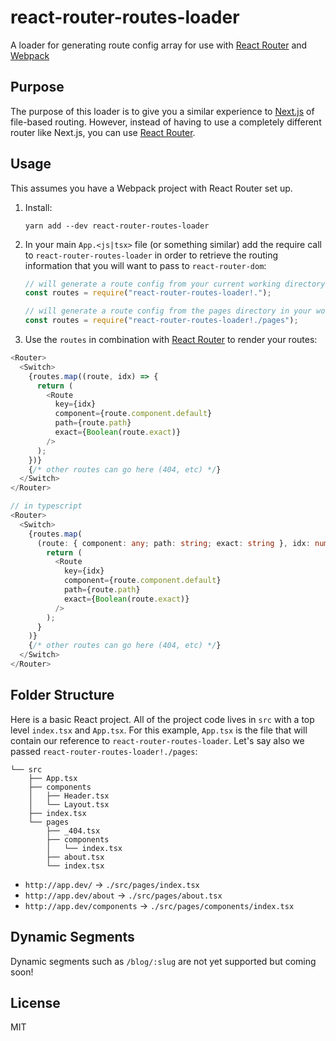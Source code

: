 # react-router-routes-loader

A loader for generating route config array for use with [React Router](https://github.com/ReactTraining/react-router) and [Webpack](https://github.com/webpack/webpack)

## Purpose

The purpose of this loader is to give you a similar experience to [Next.js](https://nextjs.org/) of file-based routing. However, instead of having to use a completely different router like Next.js, you can use [React Router](https://github.com/ReactTraining/react-router).

## Usage

This assumes you have a Webpack project with React Router set up.

1. Install:

   `yarn add --dev react-router-routes-loader`

2. In your main `App.<js|tsx>` file (or something similar) add the require call to `react-router-routes-loader` in order to retrieve the routing information that you will want to pass to `react-router-dom`:

   ```js
   // will generate a route config from your current working directory
   const routes = require("react-router-routes-loader!.");

   // will generate a route config from the pages directory in your working directory (similar to Next.js)
   const routes = require("react-router-routes-loader!./pages");
   ```

3. Use the `routes` in combination with [React Router](https://github.com/ReactTraining/react-router) to render your routes:

```javascript
<Router>
  <Switch>
    {routes.map((route, idx) => {
      return (
        <Route
          key={idx}
          component={route.component.default}
          path={route.path}
          exact={Boolean(route.exact)}
        />
      );
    })}
    {/* other routes can go here (404, etc) */}
  </Switch>
</Router>
```

```typescript
// in typescript
<Router>
  <Switch>
    {routes.map(
      (route: { component: any; path: string; exact: string }, idx: number) => {
        return (
          <Route
            key={idx}
            component={route.component.default}
            path={route.path}
            exact={Boolean(route.exact)}
          />
        );
      }
    )}
    {/* other routes can go here (404, etc) */}
  </Switch>
</Router>
```

## Folder Structure

Here is a basic React project. All of the project code lives in `src` with a top level `index.tsx` and `App.tsx`. For this example, `App.tsx` is the file that will contain our reference to `react-router-routes-loader`. Let's say also we passed `react-router-routes-loader!./pages`:

```
└── src
    ├── App.tsx
    ├── components
    │   ├── Header.tsx
    │   └── Layout.tsx
    ├── index.tsx
    └── pages
        ├── _404.tsx
        ├── components
        │   └── index.tsx
        ├── about.tsx
        └── index.tsx
```

- `http://app.dev/` -> `./src/pages/index.tsx`
- `http://app.dev/about` -> `./src/pages/about.tsx`
- `http://app.dev/components` -> `./src/pages/components/index.tsx`

## Dynamic Segments

Dynamic segments such as `/blog/:slug` are not yet supported but coming soon!

## License

MIT
